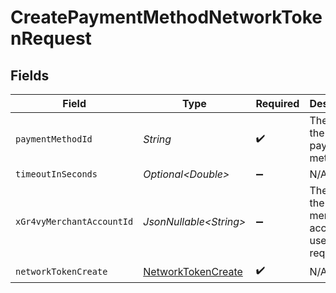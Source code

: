 # CreatePaymentMethodNetworkTokenRequest


## Fields

| Field                                                               | Type                                                                | Required                                                            | Description                                                         | Example                                                             |
| ------------------------------------------------------------------- | ------------------------------------------------------------------- | ------------------------------------------------------------------- | ------------------------------------------------------------------- | ------------------------------------------------------------------- |
| `paymentMethodId`                                                   | *String*                                                            | :heavy_check_mark:                                                  | The ID of the payment method                                        | ef9496d8-53a5-4aad-8ca2-00eb68334389                                |
| `timeoutInSeconds`                                                  | *Optional\<Double>*                                                 | :heavy_minus_sign:                                                  | N/A                                                                 |                                                                     |
| `xGr4vyMerchantAccountId`                                           | *JsonNullable\<String>*                                             | :heavy_minus_sign:                                                  | The ID of the merchant account to use for this request.             | default                                                             |
| `networkTokenCreate`                                                | [NetworkTokenCreate](../../models/components/NetworkTokenCreate.md) | :heavy_check_mark:                                                  | N/A                                                                 |                                                                     |